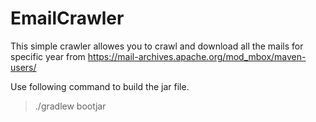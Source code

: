 # EmailCrawler

This simple crawler allowes you to crawl and download all the mails for specific year from https://mail-archives.apache.org/mod_mbox/maven-users/ 

Use following command to build the jar file.
> ./gradlew bootjar

